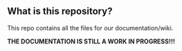 ## What is this repository?
This repo contains all the files for our documentation/wiki.

**THE DOCUMENTATION IS STILL A WORK IN PROGRESS!!!**

